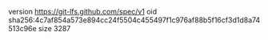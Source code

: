 version https://git-lfs.github.com/spec/v1
oid sha256:4c7af854a573e894cc24f5504c455497f1c976af88b5f16cf3d1d8a74513c96e
size 3287
